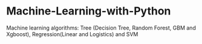 # Machine-Learning-with-Python
Machine learning algorithms: Tree (Decision Tree, Random Forest, GBM and Xgboost), Regression(Linear and Logistics) and SVM
